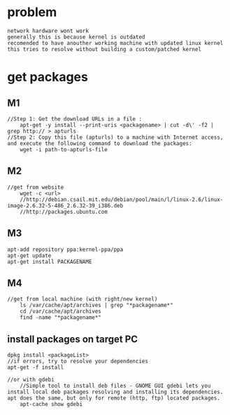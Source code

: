 # problem
    network hardware wont work
    generally this is because kernel is outdated
    recomended to have anouther working machine with updated linux kernel 
    this tries to resolve without building a custom/patched kernel
    
# get packages 
## M1
    //Step 1: Get the download URLs in a file :
        apt-get -y install --print-uris <packagename> | cut -d\' -f2 | grep http:// > apturls
    //Step 2: Copy this file (apturls) to a machine with Internet access, and execute the following command to download the packages:
        wget -i path-to-apturls-file 
## M2
    //get from website
        wget -c <url>
        //http://debian.csail.mit.edu/debian/pool/main/l/linux-2.6/linux-image-2.6.32-5-486_2.6.32-39_i386.deb
        //http://packages.ubuntu.com   
## M3
    apt-add repository ppa:kernel-ppa/ppa
    apt-get update
    apt-get install PACKAGENAME
## M4
    //get from local machine (with right/new kernel)
        ls /var/cache/apt/archives | grep "*packagename*" 
        cd /var/cache/apt/archives
        find -name "*packagename*"

## install packages on target PC
    dpkg install <packageList>
    //if errors, try to resolve your dependencies 
    apt-get -f install

    //or with gdebi
        //Simple tool to install deb files - GNOME GUI gdebi lets you install local deb packages resolving and installing its dependencies. apt does the same, but only for remote (http, ftp) located packages.
        apt-cache show gdebi
